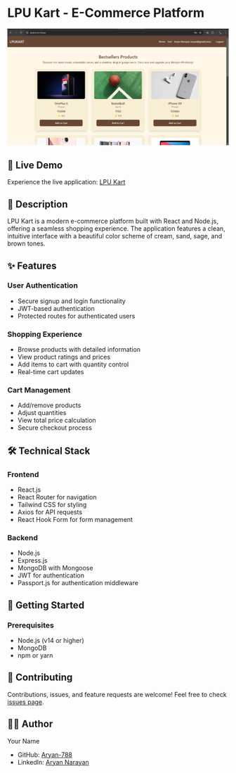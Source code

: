 # LPU Kart - E-Commerce Platform

![LPU Kart](https://raw.githubusercontent.com/Aryan-788/lpuKart-client/main/lpuKart.png)


## 🔗 Live Demo
Experience the live application: [LPU Kart](https://lpukart.vercel.app/)

## 📝 Description
LPU Kart is a modern e-commerce platform built with React and Node.js, offering a seamless shopping experience. The application features a clean, intuitive interface with a beautiful color scheme of cream, sand, sage, and brown tones.

## ✨ Features

### User Authentication
- Secure signup and login functionality
- JWT-based authentication
- Protected routes for authenticated users

### Shopping Experience
- Browse products with detailed information
- View product ratings and prices
- Add items to cart with quantity control
- Real-time cart updates

### Cart Management
- Add/remove products
- Adjust quantities
- View total price calculation
- Secure checkout process


## 🛠️ Technical Stack

### Frontend
- React.js
- React Router for navigation
- Tailwind CSS for styling
- Axios for API requests
- React Hook Form for form management

### Backend
- Node.js
- Express.js
- MongoDB with Mongoose
- JWT for authentication
- Passport.js for authentication middleware

## 🚀 Getting Started

### Prerequisites
- Node.js (v14 or higher)
- MongoDB
- npm or yarn


## 🤝 Contributing
Contributions, issues, and feature requests are welcome! Feel free to check [issues page](https://github.com/Aryan-788/lpuKart-client/issues).

## 👨‍💻 Author
Your Name
- GitHub: [Aryan-788](https://github.com/Aryan-788)
- LinkedIn: [Aryan Narayan](https://www.linkedin.com/in/aryan-narayan-06805a217/)
